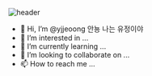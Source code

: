 ![header](https://capsule-render.vercel.app/api?type=waving&color=0:FFFFFF,100:FDD2D2&height=240&section=header&text=YUJEo_oNG&fontSize=50&fontColor=FFFFFF )

- 👋 Hi, I’m @yjjeoong 안뇽 나는 유정이야
- 👀 I’m interested in ...
- 🌱 I’m currently learning ...
- 💞️ I’m looking to collaborate on ...
- 📫 How to reach me ...

<!---
yjjeoong/yjjeoong is a ✨ special ✨ repository because its `README.md` (this file) appears on your GitHub profile.
You can click the Preview link to take a look at your changes.
--->

